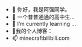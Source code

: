 - 👋 你好，我是阿强同学。
- 👀 一个普普通通的高中生...
- 🌱 I’m currently learning ...
- 💞️我的个人博客：
- 📫 minecraftbilibili.com

<!---
xqdhrdhrdhr/xqdhrdhrdhr is a ✨ special ✨ repository because its `README.md` (this file) appears on your GitHub profile.
You can click the Preview link to take a look at your changes.
--->
